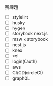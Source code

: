 残課題

- [ ] stylelint
- [ ] husky
- [ ] hygen
- [ ] storybook next.js
- [ ] msw × storybook
- [ ] nest.js
- [ ] knex
- [ ] sql
- [ ] login(0auth)
- [ ] aws
- [ ] CI/CD(circleCI)
- [ ] graphQL
